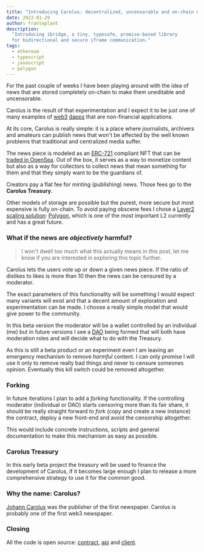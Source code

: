 ```yaml
---
title: "Introducing Carolus: decentralized, uncensorable and on-chain newspaper"
date: 2022-01-29
author: franleplant
description:
  "Introducing ibridge, a tiny, typesafe, promise-based library
  for bidirectional and secure iframe communication."
tags:
  - ethereum
  - typescript
  - javascript
  - polygon
---
```


For the past couple of weeks I have been playing around with the idea of news
that are stored completely on-chain to make them uneditable and uncensorable.

Carolus is the result of that experimentation and I expect it to be just one of many examples
of [web3][15] [dapps][16] that are non-financial applications.

At its core, Carolus is really simple: it is a place where journalists, archivers and amateurs
can publish news that won't be affected by the well known problems that
traditional and centralized media suffer.

The news piece is modeled as an [ERC-721][17] compliant NFT that can be [traded in OpenSea][20].
Out of the box, it serves as a way to monetize content but also as a way for collectors
to collect news that mean something for them and that they simply want to be the guardians of.

Creators pay a flat fee for minting (publishing) news. Those fees go to the **Carolus Treasury**.

Other models of storage are possible but the purest, more secure but most expensive is fully on-chain.
To avoid paying obscene fees I chose a [Layer2 scaling solution][18]: [Polygon][20], which is one of the most important
L2 currently and has a great future.

### What if the news are _objectively_ harmful?

> I won't dwell too much what this actually means in this post, let me know if you are interested in exploring this topic further.

Carolus lets the users vote up or down a given news piece.
If the ratio of dislikes to likes is more than 10 then the news can be censured by a moderator.

The exact parameters of this functionality will be something I would expect many variants will
exist and that a decent amount of exploration and experimentation can be made.
I choose a really simple model that would give power to the community.

In this beta version the moderator will be a wallet controlled by an individual (me) but
in future versions I see a [DAO][21] being formed that will both have moderation roles and will
decide what to do with the Treasury.

As this is still a beta product or an experiment even I am leaving an emergency mechanism to
remove _harmful_ content. I can only promise I will use it only to remove really bad things and never to
censure someones opinion. Eventually this kill switch could be removed altogether.

### Forking

In future iterations I plan to add a _forking_ functionality.
If the controlling moderator (individual or DAO) starts censoring more than its fair share,
it should be really straight forward to _fork_ (copy and create a new instance) the contract,
deploy a new front-end and avoid the censorship altogether.

This would include concrete instructions, scripts and general documentation to make this mechanism as easy as possible.

### Carolus Treasury

In this early beta project the treasury will be used to finance the development of Carolus,
if it becomes large enough I plan to release a more comprehensive strategy to use it for the common good.

### Why the name: Carolus?

[Johann Carolus][20] was the publisher of the first newspaper. Carolus is probably one of the first web3 newspaper.

### Closing

All the code is open source: [contract][12], [api][13] and [client][14].

[11]: https://opensea.io/assets/matic/0xcc20821468742eaa73e0283bde8f20d9b7c81ab8
[12]: https://github.com/franleplant/carolus_contracts
[13]: https://github.com/franleplant/carolus_api
[14]: https://github.com/franleplant/carolus_web
[15]: https://ethereum.org/en/developers/docs/web2-vs-web3/
[16]: https://ethereum.org/en/dapps/#what-are-dapps
[17]: https://eips.ethereum.org/EIPS/eip-721
[18]: https://ethereum.org/en/developers/docs/scaling/layer-2-rollups/
[19]: https://polygon.technology
[20]: https://en.wikipedia.org/wiki/Johann_Carolus
[21]: https://ethereum.org/en/dao/
